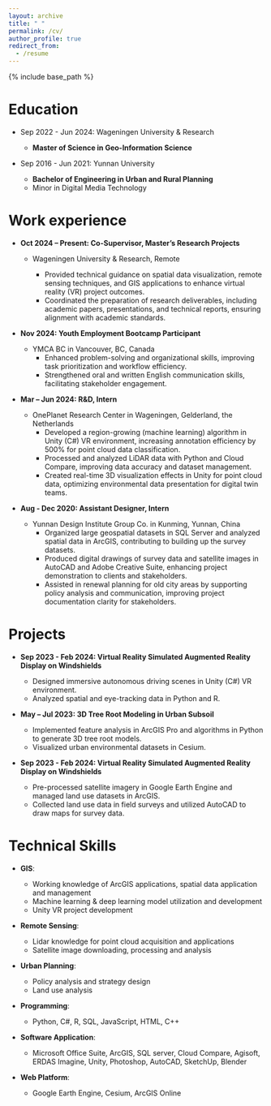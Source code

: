 ```yaml
---
layout: archive
title: " "
permalink: /cv/
author_profile: true
redirect_from:
  - /resume
---
```

{% include base_path %}

Education
=========

* Sep 2022 - Jun 2024: Wageningen University & Research

  * **Master of Science in Geo-Information Science**
* Sep 2016 - Jun 2021: Yunnan University

  * **Bachelor of Engineering in Urban and Rural Planning**
  * Minor in Digital Media Technology

Work experience
===============

* **Oct 2024 – Present: Co-Supervisor, Master’s Research Projects**

  * Wageningen University & Research, Remote

    * Provided technical guidance on spatial data visualization, remote sensing techniques, and GIS applications to enhance virtual reality (VR) project outcomes.
    * Coordinated the preparation of research deliverables, including academic papers, presentations, and technical reports, ensuring alignment with academic standards.

* **Nov 2024: Youth Employment Bootcamp Participant**

  * YMCA BC in Vancouver, BC, Canada
    * Enhanced problem-solving and organizational skills, improving task prioritization and workflow efficiency.
    * Strengthened oral and written English communication skills, facilitating stakeholder engagement.

* **Mar – Jun 2024: R&D, Intern**

  * OnePlanet Research Center in Wageningen, Gelderland, the Netherlands
    * Developed a region-growing (machine learning) algorithm in Unity (C#) VR environment, increasing annotation efficiency by 500% for point cloud data classification.
    * Processed and analyzed LiDAR data with Python and Cloud Compare, improving data accuracy and dataset management.
    * Created real-time 3D visualization effects in Unity for point cloud data, optimizing environmental data presentation for digital twin teams.

* **Aug - Dec 2020: Assistant Designer, Intern**

  * Yunnan Design Institute Group Co. in Kunming, Yunnan, China
    * Organized large geospatial datasets in SQL Server and analyzed spatial data in ArcGIS, contributing to building up the survey datasets.
    * Produced digital drawings of survey data and satellite images in AutoCAD and Adobe Creative Suite, enhancing project demonstration to clients and stakeholders.
    * Assisted in renewal planning for old city areas by supporting policy analysis and communication, improving project documentation clarity for stakeholders.

Projects
========

* **Sep 2023 - Feb 2024: Virtual Reality Simulated Augmented Reality Display on Windshields**

  * Designed immersive autonomous driving scenes in Unity (C#) VR environment.
  * Analyzed spatial and eye-tracking data in Python and R.
* **May – Jul 2023: 3D Tree Root Modeling in Urban Subsoil**

  * Implemented feature analysis in ArcGIS Pro and algorithms in Python to generate 3D tree root models.
  * Visualized urban environmental datasets in Cesium.
* **Sep 2023 - Feb 2024: Virtual Reality Simulated Augmented Reality Display on Windshields**

  * Pre-processed satellite imagery in Google Earth Engine and managed land use datasets in ArcGIS.
  * Collected land use data in field surveys and utilized AutoCAD to draw maps for survey data.

Technical Skills
================

* **GIS**:

  * Working knowledge of ArcGIS applications, spatial data application and management
  * Machine learning & deep learning model utilization and development
  * Unity VR project development
* **Remote Sensing**:

  * Lidar knowledge for point cloud acquisition and applications
  * Satellite image downloading, processing and analysis
* **Urban Planning**:

  * Policy analysis and strategy design
  * Land use analysis
* **Programming**:

  * Python, C#, R, SQL, JavaScript, HTML, C++
* **Software Application**:

  * Microsoft Office Suite, ArcGIS, SQL server, Cloud Compare, Agisoft, ERDAS Imagine, Unity, Photoshop, AutoCAD, SketchUp, Blender
* **Web Platform**:

  * Google Earth Engine, Cesium, ArcGIS Online
